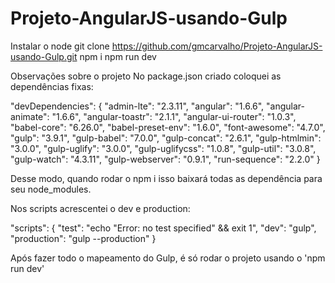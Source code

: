 # Projeto-AngularJS-usando-Gulp

Instalar o node
git clone https://github.com/gmcarvalho/Projeto-AngularJS-usando-Gulp.git
npm i
npm run dev

Observações sobre o projeto
No package.json criado coloquei as dependências fixas:

"devDependencies": {
    "admin-lte": "2.3.11",
    "angular": "1.6.6",
    "angular-animate": "1.6.6",
    "angular-toastr": "2.1.1",
    "angular-ui-router": "1.0.3",
    "babel-core": "6.26.0",
    "babel-preset-env": "1.6.0",
    "font-awesome": "4.7.0",
    "gulp": "3.9.1",
    "gulp-babel": "7.0.0",
    "gulp-concat": "2.6.1",
    "gulp-htmlmin": "3.0.0",
    "gulp-uglify": "3.0.0",
    "gulp-uglifycss": "1.0.8",
    "gulp-util": "3.0.8",
    "gulp-watch": "4.3.11",
    "gulp-webserver": "0.9.1",
    "run-sequence": "2.2.0"
 }
 
 Desse modo, quando rodar o npm i isso baixará todas as dependência para seu node_modules.
 
 Nos scripts acrescentei o dev e production:
 
 "scripts": {
    "test": "echo \"Error: no test specified\" && exit 1",
    "dev": "gulp",
    "production": "gulp --production"
  }
  
  Após fazer todo o mapeamento do Gulp, é só rodar o projeto usando o 'npm run dev'
